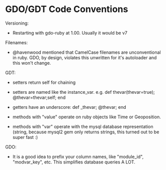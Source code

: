 # GDO/GDT Code Conventions

Versioning:

- Restarting with gdo-ruby at 1.00. Usually it would be v7

Filenames:

- @havenwood mentioned that CamelCase filenames are unconventional in ruby. GDO, by design, violates this unwritten for it's autoloader and this won't change.


GDT:

- setters return self for chaining
- setters are named like the instance_var. e.g. def thevar(thevar=true); @thevar=thevar;self; end
- getters have an underscore: def _thevar; @thevar; end

- methods with "value" operate on ruby objects like Time or Geoposition.
- methods with "var" operate with the mysql database representation (string, because mysql2 gem only returns strings, this turned out to be super fast :)

GDO:
- It is a good idea to prefix your column names, like "module_id", "modvar_key", etc. This simplifies database queries A LOT.

